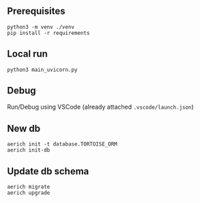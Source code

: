 ## Prerequisites

```
python3 -m venv ./venv
pip install -r requirements
```

## Local run

```
python3 main_uvicorn.py
```



## Debug

Run/Debug using VSCode (already attached `.vscode/launch.json`)


## New db

```
aerich init -t database.TORTOISE_ORM
aerich init-db
```


## Update db schema

```
aerich migrate
aerich upgrade
```